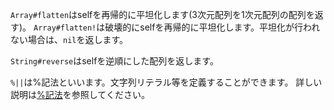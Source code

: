 `Array#flatten`はselfを再帰的に平坦化します(3次元配列を1次元配列の配列を返す)。
`Array#flatten!`は破壊的にselfを再帰的に平坦化します。平坦化が行われない場合は、`nil`を返します。

`String#reverse`はselfを逆順にした配列を返します。

`%||`は%記法といいます。文字列リテラル等を定義することができます。
詳しい説明は[%記法](https://docs.ruby-lang.org/ja/2.1.0/doc/spec=2fliteral.html#percent)を参照してください。
